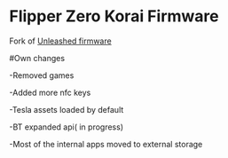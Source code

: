 
# Flipper Zero Korai Firmware

  Fork of [Unleashed firmware](https://github.com/darkflippers/unleashed-firmware) 

#Own changes

-Removed games 

-Added more nfc keys

-Tesla assets loaded by default

-BT expanded api( in progress)

-Most of the internal apps moved to external storage


